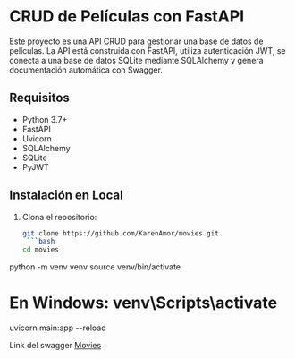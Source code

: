 # CRUD de Películas con FastAPI

Este proyecto es una API CRUD para gestionar una base de datos de películas. La API está construida con FastAPI, utiliza autenticación JWT, se conecta a una base de datos SQLite mediante SQLAlchemy y genera documentación automática con Swagger.

## Requisitos

- Python 3.7+
- FastAPI
- Uvicorn
- SQLAlchemy
- SQLite
- PyJWT

## Instalación en Local

1. Clona el repositorio:
   ```bash
   git clone https://github.com/KarenAmor/movies.git
    ```bash
   cd movies

python -m venv venv
source venv/bin/activate  
# En Windows: venv\Scripts\activate
uvicorn main:app --reload


Link del swagger
[Movies](https://movies-1-16a7.onrender.com/docs)



